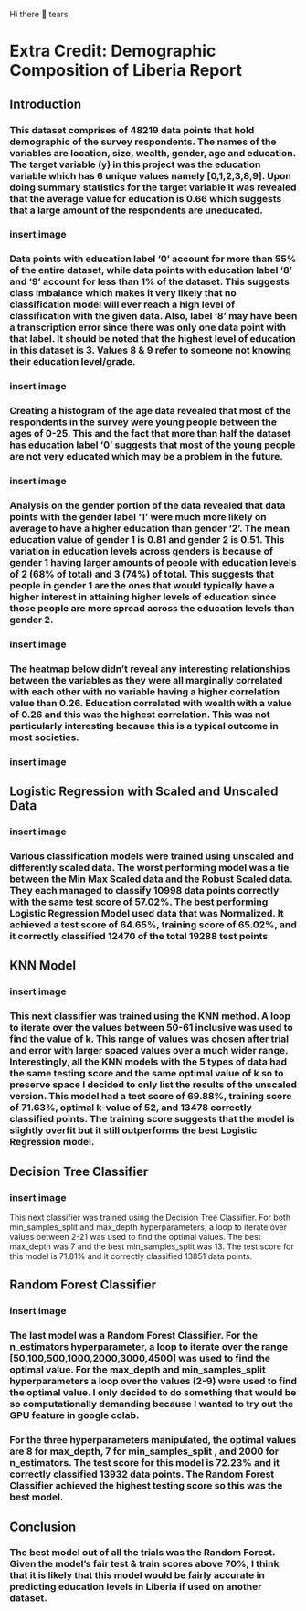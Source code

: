 Hi there 👋
tears

# Extra Credit: Demographic Composition of Liberia Report

## Introduction

### This dataset comprises of 48219 data points that hold demographic of the survey respondents. The names of the variables are location, size, wealth, gender, age and education. The target variable (y) in this project was the education variable which has 6 unique values namely [0,1,2,3,8,9]. Upon doing summary statistics for the target variable it was revealed that the average value for education is 0.66 which suggests that a large amount of the respondents are uneducated. 

### insert image

### Data points with education label ‘0’ account for more than 55% of the entire dataset, while data points with education label ‘8’ and ‘9’ account for less than 1% of the dataset. This suggests class imbalance which makes it very likely that no classification model will ever reach a high level of classification with the given data. Also, label ‘8’ may have been a transcription error since there was only one data point with that label. It should be noted that the highest level of education in this dataset is 3. Values 8 & 9 refer to someone not knowing their education level/grade.

### insert image

### Creating a histogram of the age data revealed that most of the respondents in the survey were young people between the ages of 0-25. This and the fact that more than half the dataset has education label ‘0’ suggests that most of the young people are not very educated which may be a problem in the future.

### insert image

### Analysis on the gender portion of the data revealed that data points with the gender label ‘1’ were much more likely on average to have a higher education than gender ‘2’. The mean education value of gender 1 is 0.81 and gender 2 is 0.51. This variation in education levels across genders is because of gender 1 having larger amounts of people with education levels of 2 (68% of total) and 3 (74%) of total. This suggests that people in gender 1 are the ones that would typically have a higher interest in attaining higher levels of education since those people are more spread across the education levels than gender 2.

### insert image

### The heatmap below didn’t reveal any interesting relationships between the variables as they were all marginally correlated with each other with no variable having a higher correlation value than 0.26. Education correlated with wealth with a value of 0.26 and this was the highest correlation. This was not particularly interesting because this is a typical outcome in most societies.

### insert image

## Logistic Regression with Scaled and Unscaled Data
### insert image
### Various classification models were trained using unscaled and differently scaled data. The worst performing model was a tie between the Min Max Scaled data and the Robust Scaled data. They each managed to classify 10998 data points correctly with the same test score of 57.02%. The best performing Logistic Regression Model used data that was Normalized. It achieved a test score of 64.65%, training score of 65.02%, and it correctly classified 12470 of the total 19288 test points

## KNN Model
### insert image
### This next classifier was trained using the KNN method. A loop to iterate over the values between 50-61 inclusive was used to find the value of k. This range of values was chosen after trial and error with larger spaced values over a much wider range. Interestingly, all the KNN models with the 5 types of data had the same testing score and the same optimal value of k so to preserve space I decided to only list the results of the unscaled version. This model had a test score  of 69.88%, training score of 71.63%, optimal k-value of 52, and 13478 correctly classified points. The training score suggests that the model is slightly overfit but it still outperforms the best Logistic Regression model.

## Decision Tree Classifier
### insert image
This next classifier was trained using the Decision Tree Classifier. For both min_samples_split and max_depth hyperparameters, a loop to iterate over values between 2-21 was used to find the optimal values. The best max_depth was 7 and the best min_samples_split was 13. The test score for this model is 71.81% and it correctly classified 13851 data points.

## Random Forest Classifier
### insert image
### The last model was a Random Forest Classifier. For the n_estimators hyperparameter, a loop to iterate over the range [50,100,500,1000,2000,3000,4500] was used to find the optimal value. For the max_depth and min_samples_split hyperparameters a loop over the values (2-9) were used to find the optimal value. I only decided to do something that would be so computationally demanding because I wanted to try out the GPU feature in google colab. 
### For the three hyperparameters manipulated, the optimal values are 8 for max_depth, 7 for min_samples_split , and 2000 for n_estimators. The test score for this model is 72.23% and it correctly classified 13932 data points. The Random Forest Classifier achieved the highest testing score so this was the best model. 


## Conclusion
### The best model out of all the trials was the Random Forest. Given the model’s fair test & train scores above 70%, I think that it is likely that this model would be fairly accurate in predicting education levels in Liberia if used on another dataset.



<!--
**daskeete/daskeete** is a ✨ _special_ ✨ repository because its `README.md` (this file) appears on your GitHub profile.

Here are some ideas to get you started:

- 🔭 I’m currently working on ...
- 🌱 I’m currently learning ...
- 👯 I’m looking to collaborate on ...
- 🤔 I’m looking for help with ...
- 💬 Ask me about ...
- 📫 How to reach me: ...
- 😄 Pronouns: ...
- ⚡ Fun fact: ...
-->
